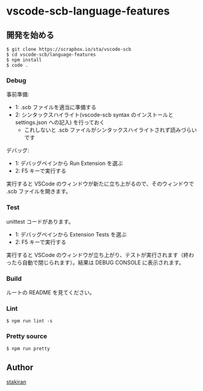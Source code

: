 # vscode-scb-language-features

## 開発を始める

```
$ git clone https://scrapbox.io/sta/vscode-scb
$ cd vscode-scb/language-features
$ npm install
$ code .
```

### Debug
事前準備:

- 1: .scb ファイルを適当に準備する
- 2: シンタックスハイライト(vscode-scb syntax のインストールと settings.json への記入) を行っておく
    - これしないと .scb ファイルがシンタックスハイライトされず読みづらいです

デバッグ:

- 1: デバッグペインから Run Extension を選ぶ
- 2: F5 キーで実行する

実行すると VSCode のウィンドウが新たに立ち上がるので、そのウィンドウで .scb ファイルを開きます。

### Test
unittest コードがあります。

- 1: デバッグペインから Extension Tests を選ぶ
- 2: F5 キーで実行する

実行すると VSCode のウィンドウが立ち上がり、テストが実行されます（終わったら自動で閉じられます）。結果は DEBUG CONSOLE に表示されます。

### Build
ルートの README を見てください。

### Lint

```
$ npm run lint -s
```

### Pretty source

```
$ npm run pretty 
```

## Author
[stakiran](https://github.com/stakiran)
